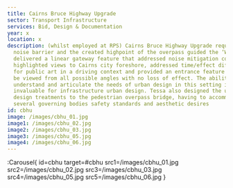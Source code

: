 ```yaml
---
title: Cairns Bruce Highway Upgrade
sector: Transport Infrastructure
services: Bid, Design & Documentation
year: x
location: x
description: (whilst employed at RPS) Cairns Bruce Highway Upgrade required a
  noise barrier and the created highpoint of the overpass guided the ‘Wave’. We
  delivered a linear gateway feature that addressed noise mitigation concerns,
  highlighted views to Cairns city foreshore, addressed time/effect difficulties
  for public art in a driving context and provided an entrance feature that can
  be viewed from all possible angles with no loss of effect. The ability to
  understand and articulate the needs of urban design in this setting is
  invaluable for infrastructure urban design. Tessa also designed the urban
  design treatments to the pedestrian overpass bridge, having to accommodate
  several governing bodies safety standards and aesthetic desires
id: cbhu
image: /images/cbhu_01.jpg
image1: /images/cbhu_02.jpg
image2: /images/cbhu_03.jpg
image3: /images/cbhu_05.jpg
image4: /images/cbhu_06.jpg
---
```


:Carousel{
id=cbhu
target=#cbhu
src1=/images/cbhu_01.jpg
src2=/images/cbhu_02.jpg
src3=/images/cbhu_03.jpg
src4=/images/cbhu_05.jpg
src5=/images/cbhu_06.jpg
}

